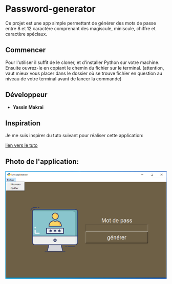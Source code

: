 # Password-generator

Ce projet est une app simple permettant de générer des mots de passe entre 8 et 12 caractère comprenant des magiscule, miniscule, chiffre et caractère spéciaux.

## Commencer

Pour l'utiliser il suffit de le cloner, et d'installer Python sur votre machine.
Ensuite ouvrez-le en copiant le chemin du fichier sur le terminal.
(attention, vaut mieux vous placer dans le dossier où se trouve fichier en question au niveau de votre terminal avant de lancer la commande)

## Développeur

* **Yassin Makrai** 

## Inspiration

Je me suis inspirer du tuto suivant pour réaliser cette application:

[lien vers le tuto](https://www.youtube.com/watch?v=N4M4W7JPOL4&list=PLMS9Cy4Enq5JmIZtKE5OHJCI3jZfpASbR&index=9)

## Photo de l'application:

![image](/capture-ecran.png)


